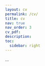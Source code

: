 ```yaml
---
layout: cv
permalink: /cv/
title: cv
nav: true
nav_order: 3
cv_pdf: 
description: 
toc:
  sidebar: right
---
```


…
